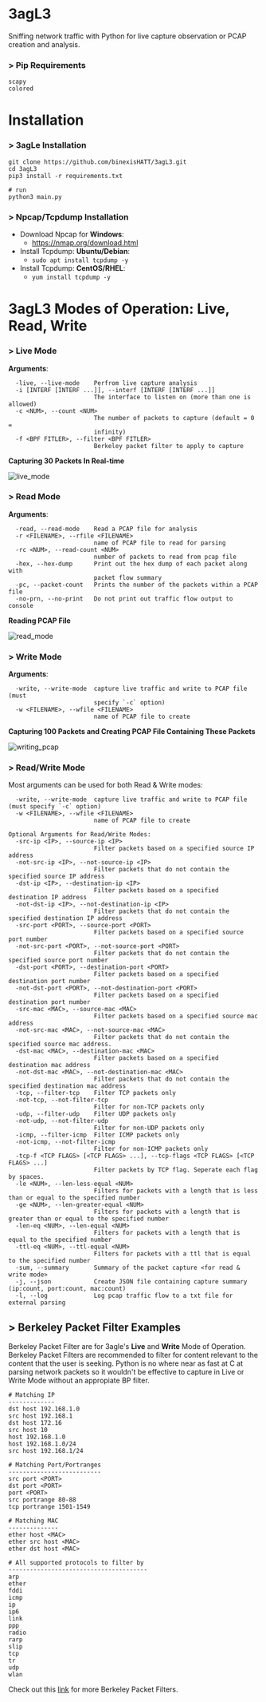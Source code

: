 # 3agL3
Sniffing network traffic with Python for live capture observation or PCAP creation and analysis.

### > Pip Requirements
```
scapy
colored
```

# Installation
### > 3agLe Installation
```
git clone https://github.com/binexisHATT/3agL3.git
cd 3agL3
pip3 install -r requirements.txt

# run
python3 main.py
```
### > Npcap/Tcpdump Installation
- Download Npcap for **Windows**:
    - https://nmap.org/download.html
- Install Tcpdump: **Ubuntu/Debian**:
    - `sudo apt install tcpdump -y`
- Install Tcpdump: **CentOS/RHEL**:
    - `yum install tcpdump -y`

# 3agL3 Modes of Operation: Live, Read, Write
### > Live Mode
**Arguments**:
```
  -live, --live-mode    Perfrom live capture analysis
  -i [INTERF [INTERF ...]], --interf [INTERF [INTERF ...]]
                        The interface to listen on (more than one is allowed)
  -c <NUM>, --count <NUM>
                        The number of packets to capture (default = 0 =
                        infinity)
  -f <BPF FITLER>, --filter <BPF FITLER>
                        Berkeley packet filter to apply to capture
```
**Capturing 30 Packets In Real-time**

![live_mode](images/live_capture_no_filter_30_packets.png)

### > Read Mode
**Arguments**:
```
  -read, --read-mode    Read a PCAP file for analysis
  -r <FILENAME>, --rfile <FILENAME>
                        name of PCAP file to read for parsing
  -rc <NUM>, --read-count <NUM>
                        number of packets to read from pcap file
  -hex, --hex-dump      Print out the hex dump of each packet along with
                        packet flow summary
  -pc, --packet-count   Prints the number of the packets within a PCAP file
  -no-prn, --no-print   Do not print out traffic flow output to console
```
**Reading PCAP File**

![read_mode](images/reading_pcap.png)

### > Write Mode
**Arguments**:
```
  -write, --write-mode  capture live traffic and write to PCAP file (must
                        specify `-c` option)
  -w <FILENAME>, --wfile <FILENAME>
                        name of PCAP file to create
```
**Capturing 100 Packets and Creating PCAP File Containing These Packets**

![writing_pcap](images/writing_pcap.png)

### > Read/Write Mode
Most arguments can be used for both Read & Write modes:
```
  -write, --write-mode  capture live traffic and write to PCAP file (must specify `-c` option)
  -w <FILENAME>, --wfile <FILENAME>
                        name of PCAP file to create

Optional Arguments for Read/Write Modes:
  -src-ip <IP>, --source-ip <IP>
                        Filter packets based on a specified source IP address
  -not-src-ip <IP>, --not-source-ip <IP>
                        Filter packets that do not contain the specified source IP address
  -dst-ip <IP>, --destination-ip <IP>
                        Filter packets based on a specified destination IP address
  -not-dst-ip <IP>, --not-destination-ip <IP>
                        Filter packets that do not contain the specified destination IP address
  -src-port <PORT>, --source-port <PORT>
                        Filter packets based on a specified source port number
  -not-src-port <PORT>, --not-source-port <PORT>
                        Filter packets that do not contain the specified source port number
  -dst-port <PORT>, --destination-port <PORT>
                        Filter packets based on a specified destination port number
  -not-dst-port <PORT>, --not-destination-port <PORT>
                        Filter packets based on a specified destination port number
  -src-mac <MAC>, --source-mac <MAC>
                        Filter packets based on a specified source mac address
  -not-src-mac <MAC>, --not-source-mac <MAC>
                        Filter packets that do not contain the specified source mac address.
  -dst-mac <MAC>, --destination-mac <MAC>
                        Filter packets based on a specified destination mac address
  -not-dst-mac <MAC>, --not-destination-mac <MAC>
                        Filter packets that do not contain the specified destination mac address
  -tcp, --filter-tcp    Filter TCP packets only
  -not-tcp, --not-filter-tcp
                        Filter for non-TCP packets only
  -udp, --filter-udp    Filter UDP packets only
  -not-udp, --not-filter-udp
                        Filter for non-UDP packets only
  -icmp, --filter-icmp  Filter ICMP packets only
  -not-icmp, --not-filter-icmp
                        Filter for non-ICMP packets only
  -tcp-f <TCP FLAGS> [<TCP FLAGS> ...], --tcp-flags <TCP FLAGS> [<TCP FLAGS> ...]
                        Filter packets by TCP flag. Seperate each flag by spaces.
  -le <NUM>, --len-less-equal <NUM>
                        Filters for packets with a length that is less than or equal to the specified number
  -ge <NUM>, --len-greater-equal <NUM>
                        Filters for packets with a length that is greater than or equal to the specified number
  -len-eq <NUM>, --len-equal <NUM>
                        Filters for packets with a length that is equal to the specified number
  -ttl-eq <NUM>, --ttl-equal <NUM>
                        Filters for packets with a ttl that is equal to the specified number
  -sum, --summary       Summary of the packet capture <for read & write mode>
  -j, --json            Create JSON file containing capture summary (ip:count, port:count, mac:count)
  -l, --log             Log pcap traffic flow to a txt file for external parsing
```
## > Berkeley Packet Filter Examples
Berkeley Packet Filter are for 3agle's **Live** and **Write** Mode of Operation. Berkeley Packet Filters are recommended to filter for content relevant to the content that the user is seeking. Python is no where near as fast at C at parsing network packets so it wouldn't be effective to capture in Live or Write Mode without an appropiate BP filter. 
```
# Matching IP
-------------
dst host 192.168.1.0
src host 192.168.1
dst host 172.16
src host 10
host 192.168.1.0
host 192.168.1.0/24
src host 192.168.1/24

# Matching Port/Portranges
--------------------------
src port <PORT>
dst port <PORT>
port <PORT>
src portrange 80-88
tcp portrange 1501-1549

# Matching MAC
--------------
ether host <MAC>
ether src host <MAC>
ether dst host <MAC>

# All supported protocols to filter by
---------------------------------------
arp
ether
fddi
icmp
ip
ip6
link
ppp
radio
rarp
slip
tcp
tr
udp
wlan
```
Check out this [link](https://www.ibm.com/support/knowledgecenter/en/SS42VS_7.3.3/com.ibm.qradar.doc/c_forensics_bpf.html) for more Berkeley Packet Filters.
